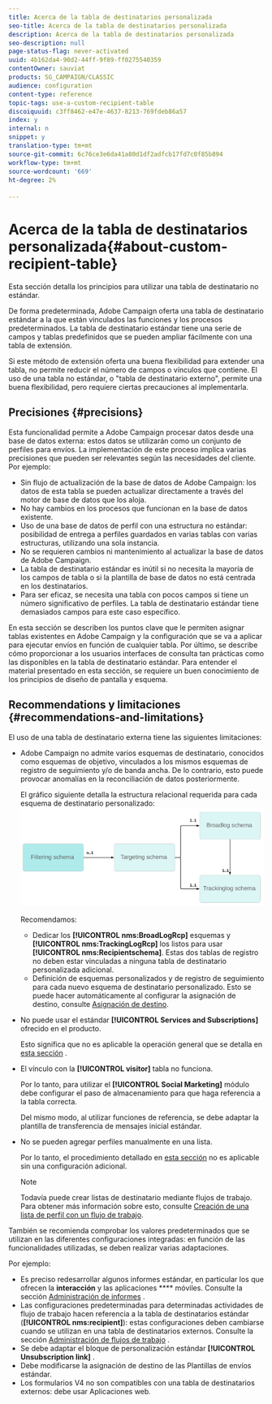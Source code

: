 ```yaml
---
title: Acerca de la tabla de destinatarios personalizada
seo-title: Acerca de la tabla de destinatarios personalizada
description: Acerca de la tabla de destinatarios personalizada
seo-description: null
page-status-flag: never-activated
uuid: 4b162da4-90d2-44ff-9f89-ff0275540359
contentOwner: sauviat
products: SG_CAMPAIGN/CLASSIC
audience: configuration
content-type: reference
topic-tags: use-a-custom-recipient-table
discoiquuid: c3ff8462-e47e-4637-8213-769fdeb86a57
index: y
internal: n
snippet: y
translation-type: tm+mt
source-git-commit: 6c76ce3e6da41a80d1df2adfcb17fd7c0f85b894
workflow-type: tm+mt
source-wordcount: '669'
ht-degree: 2%

---
```



# Acerca de la tabla de destinatarios personalizada{#about-custom-recipient-table}

Esta sección detalla los principios para utilizar una tabla de destinatario no estándar.

De forma predeterminada, Adobe Campaign oferta una tabla de destinatario estándar a la que están vinculados las funciones y los procesos predeterminados. La tabla de destinatario estándar tiene una serie de campos y tablas predefinidos que se pueden ampliar fácilmente con una tabla de extensión.

Si este método de extensión oferta una buena flexibilidad para extender una tabla, no permite reducir el número de campos o vínculos que contiene. El uso de una tabla no estándar, o &quot;tabla de destinatario externo&quot;, permite una buena flexibilidad, pero requiere ciertas precauciones al implementarla.

## Precisiones {#precisions}

Esta funcionalidad permite a Adobe Campaign procesar datos desde una base de datos externa: estos datos se utilizarán como un conjunto de perfiles para envíos. La implementación de este proceso implica varias precisiones que pueden ser relevantes según las necesidades del cliente. Por ejemplo:

* Sin flujo de actualización de la base de datos de Adobe Campaign: los datos de esta tabla se pueden actualizar directamente a través del motor de base de datos que los aloja.
* No hay cambios en los procesos que funcionan en la base de datos existente.
* Uso de una base de datos de perfil con una estructura no estándar: posibilidad de entrega a perfiles guardados en varias tablas con varias estructuras, utilizando una sola instancia.
* No se requieren cambios ni mantenimiento al actualizar la base de datos de Adobe Campaign.
* La tabla de destinatario estándar es inútil si no necesita la mayoría de los campos de tabla o si la plantilla de base de datos no está centrada en los destinatarios.
* Para ser eficaz, se necesita una tabla con pocos campos si tiene un número significativo de perfiles. La tabla de destinatario estándar tiene demasiados campos para este caso específico.

En esta sección se describen los puntos clave que le permiten asignar tablas existentes en Adobe Campaign y la configuración que se va a aplicar para ejecutar envíos en función de cualquier tabla. Por último, se describe cómo proporcionar a los usuarios interfaces de consulta tan prácticas como las disponibles en la tabla de destinatario estándar. Para entender el material presentado en esta sección, se requiere un buen conocimiento de los principios de diseño de pantalla y esquema.

## Recommendations y limitaciones {#recommendations-and-limitations}

El uso de una tabla de destinatario externa tiene las siguientes limitaciones:

* Adobe Campaign no admite varios esquemas de destinatario, conocidos como esquemas de objetivo, vinculados a los mismos esquemas de registro de seguimiento y/o de banda ancha. De lo contrario, esto puede provocar anomalías en la reconciliación de datos posteriormente.

   El gráfico siguiente detalla la estructura relacional requerida para cada esquema de destinatario personalizado:
   ![](assets/custom_recipient_limitation.png)

   Recomendamos:

   * Dedicar los **[!UICONTROL nms:BroadLogRcp]** esquemas y **[!UICONTROL nms:TrackingLogRcp]** los listos para usar **[!UICONTROL nms:Recipientschema]**. Estas dos tablas de registro no deben estar vinculadas a ninguna tabla de destinatario personalizada adicional.
   * Definición de esquemas personalizados y de registro de seguimiento para cada nuevo esquema de destinatario personalizado. Esto se puede hacer automáticamente al configurar la asignación de destino, consulte [Asignación de destino](../../configuration/using/target-mapping.md).

* No puede usar el estándar **[!UICONTROL Services and Subscriptions]** ofrecido en el producto.

   Esto significa que no es aplicable la operación general que se detalla en [esta sección](../../delivery/using/managing-subscriptions.md) .

* El vínculo con la **[!UICONTROL visitor]** tabla no funciona.

   Por lo tanto, para utilizar el **[!UICONTROL Social Marketing]** módulo debe configurar el paso de almacenamiento para que haga referencia a la tabla correcta.

   Del mismo modo, al utilizar funciones de referencia, se debe adaptar la plantilla de transferencia de mensajes inicial estándar.

* No se pueden agregar perfiles manualmente en una lista.

   Por lo tanto, el procedimiento detallado en [esta sección](../../platform/using/creating-and-managing-lists.md) no es aplicable sin una configuración adicional.

   >[!NOTE]
   >
   >Todavía puede crear listas de destinatario mediante flujos de trabajo. Para obtener más información sobre esto, consulte [Creación de una lista de perfil con un flujo de trabajo](../../configuration/using/creating-a-profile-list-with-a-workflow.md).

También se recomienda comprobar los valores predeterminados que se utilizan en las diferentes configuraciones integradas: en función de las funcionalidades utilizadas, se deben realizar varias adaptaciones.

Por ejemplo:

* Es preciso redesarrollar algunos informes estándar, en particular los que ofrecen la **interacción** y las aplicaciones **** móviles. Consulte la sección [Administración de informes](../../configuration/using/managing-reports.md) .
* Las configuraciones predeterminadas para determinadas actividades de flujo de trabajo hacen referencia a la tabla de destinatarios estándar (**[!UICONTROL nms:recipient]**): estas configuraciones deben cambiarse cuando se utilizan en una tabla de destinatarios externos. Consulte la sección [Administración de flujos de trabajo](../../configuration/using/managing-workflows.md) .
* Se debe adaptar el bloque de personalización estándar **[!UICONTROL Unsubscription link]** .
* Debe modificarse la asignación de destino de las Plantillas de envíos estándar.
* Los formularios V4 no son compatibles con una tabla de destinatarios externos: debe usar Aplicaciones web.

